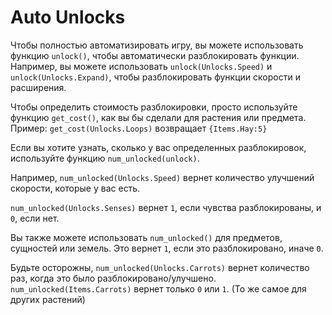 # Auto Unlocks
Чтобы полностью автоматизировать игру, вы можете использовать функцию `unlock()`, чтобы автоматически разблокировать функции.
Например, вы можете использовать `unlock(Unlocks.Speed)` и `unlock(Unlocks.Expand)`, чтобы разблокировать функции скорости и расширения.

Чтобы определить стоимость разблокировки, просто используйте функцию `get_cost()`, как вы бы сделали для растения или предмета.
Пример:
`get_cost(Unlocks.Loops)`
возвращает `{Items.Hay:5}`

Если вы хотите узнать, сколько у вас определенных разблокировок, используйте функцию `num_unlocked(unlock)`.

Например, `num_unlocked(Unlocks.Speed)` вернет количество улучшений скорости, которые у вас есть.

`num_unlocked(Unlocks.Senses)` вернет `1`, если чувства разблокированы, и `0`, если нет.

Вы также можете использовать `num_unlocked()` для предметов, сущностей или земель. Это вернет `1`, если это разблокировано, иначе `0`.

Будьте осторожны, `num_unlocked(Unlocks.Carrots)` вернет количество раз, когда это было разблокировано/улучшено.
`num_unlocked(Items.Carrots)` вернет только `0` или `1`. (То же самое для других растений)
